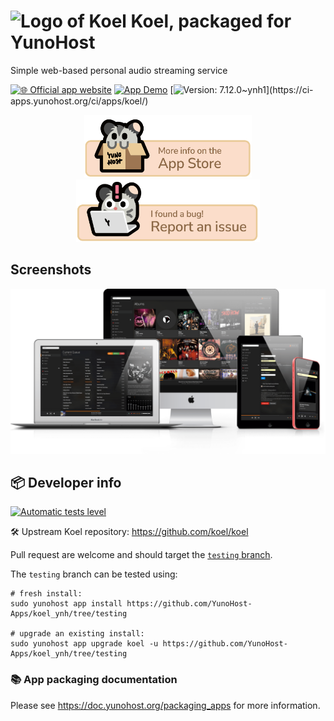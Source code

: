 <!--
N.B.: This README was automatically generated by <https://github.com/YunoHost/apps_tools/blob/main/readme_generator>
It shall NOT be edited by hand.
-->

<h1>
  <img src="https://raw.githubusercontent.com/YunoHost/apps/main/logos/koel.png" width="32px" alt="Logo of Koel">
  Koel, packaged for YunoHost
</h1>

Simple web-based personal audio streaming service

[![🌐 Official app website](https://img.shields.io/badge/Official_app_website-darkgreen?style=for-the-badge)](https://koel.dev)
[![App Demo](https://img.shields.io/badge/App_Demo-blue?style=for-the-badge)](https://demo.koel.dev)
[![Version: 7.12.0~ynh1](https://img.shields.io/badge/Version-7.12.0~ynh1-rgba(0,150,0,1)?style=for-the-badge)](https://ci-apps.yunohost.org/ci/apps/koel/)

<div align="center">
<a href="https://apps.yunohost.org/app/koel"><img height="100px" src="https://github.com/YunoHost/yunohost-artwork/raw/refs/heads/main/badges/neopossum-badges/badge_more_info_on_the_appstore.svg"/></a>
<a href="https://github.com/YunoHost-Apps/koel_ynh/issues"><img height="100px" src="https://github.com/YunoHost/yunohost-artwork/raw/refs/heads/main/badges/neopossum-badges/badge_report_an_issue.svg"/></a>
</div>


## Screenshots
![Screenshot of Koel](./doc/screenshots/showcase.png)

## 📦 Developer info

[![Automatic tests level](https://apps.yunohost.org/badge/cilevel/koel)](https://ci-apps.yunohost.org/ci/apps/koel/)

🛠️ Upstream Koel repository: <https://github.com/koel/koel>

Pull request are welcome and should target the [`testing` branch](https://github.com/YunoHost-Apps/koel_ynh/tree/testing).

The `testing` branch can be tested using:
```
# fresh install:
sudo yunohost app install https://github.com/YunoHost-Apps/koel_ynh/tree/testing

# upgrade an existing install:
sudo yunohost app upgrade koel -u https://github.com/YunoHost-Apps/koel_ynh/tree/testing
```

### 📚 App packaging documentation

Please see <https://doc.yunohost.org/packaging_apps> for more information.